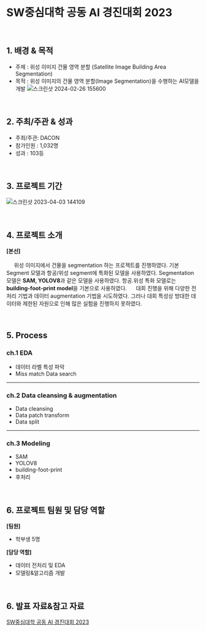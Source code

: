 # SW중심대학 공동 AI 경진대회 2023

<br/>

## 1. 배경 & 목적
 
- 주제 : 위성 이미지 건물 영역 분할 (Satellite Image Building Area Segmentation)
- 목적 : 위성 이미지의 건물 영역 분할(Image Segmentation)을 수행하는 AI모델을 개발
![스크린샷 2024-02-26 155600](https://github.com/yugwangyeol/Competition/assets/72298825/76ce5839-dc17-4c90-90f1-a688cb09d0d5)

<br/>

## 2. 주최/주관 & 성과

- 주최/주관: DACON
- 참가인원 : 1,032명
- 성과 : 103등

<br/>

## 3. 프로젝트 기간

![스크린샷 2023-04-03 144109](https://github.com/yugwangyeol/Competition/assets/72298825/3ebfbfaa-04b9-4b22-ac60-db3021aa74d1)

<br/>

## 4. 프로젝트 소개

**[본선]**  
<br/>
&nbsp;&nbsp;&nbsp;&nbsp; 위성 이미지에서 건물을 segmentation 하는 프로젝트를 진행하였다. 기본 Segment 모델과 항공/위성 segment에 특화된 모델을 사용하였다. Segmentation 모델은 **SAM, YOLOV8**과 같은 모델을 사용하였다. 항공.위성 특화 모델로는 **building-foot-print model**을 기본으로 사용하였다.
&nbsp;&nbsp;&nbsp;&nbsp; 대회 진행을 위해 다양한 전처리 기법과 데이터 augmentation 기법을 시도하였다. 그러나 대회 특성상 방대한 데이터와 제한된 자원으로 인해 많은 실험을 진행하지 못하였다.

<br/>

## 5. Process

### ch.1 EDA  

- 데이터 라벨 특성 파악
- Miss match Data search

---

### ch.2 Data cleansing & augmentation  

- Data cleansing
- Data patch transform
- Data split

---

### ch.3 Modeling

- SAM
- YOLOV8
- building-foot-print
- 후처리

<br/>

## 6. 프로젝트 팀원 및 담당 역할

**[팀원]**

- 학부생 5명

**[담당 역할]**

- 데이터 전처리 및 EDA
- 모델링&알고리즘 개발

<br/>

## 6. 발표 자료&참고 자료

[SW중심대학 공동 AI 경진대회 2023](https://dacon.io/competitions/official/236092/overview/description)  
